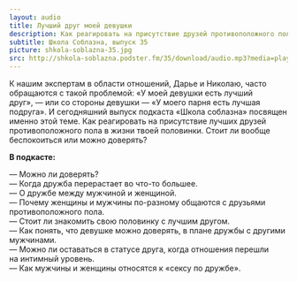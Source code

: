 ```yaml
---
layout: audio
title: Лучший друг моей девушки
description: Как реагировать на присутствие друзей противоположного пола в жизни твоей половинки. Можно ли доверять?
subtitle: Школа Соблазна, выпуск 35
picture: shkola-soblazna-35.jpg
src: http://shkola-soblazna.podster.fm/35/download/audio.mp3?media=player
---
```


К нашим экспертам в области отношений, Дарье и Николаю, часто обращаются с такой проблемой: «У моей девушки есть лучший друг», — или со стороны девушки — «У моего парня есть лучшая подруга». И сегодняшний выпуск подкаста «Школа соблазна» посвящен именно этой теме. Как реагировать на присутствие лучших друзей противоположного пола в жизни твоей половинки. Стоит ли вообще беспокоиться или можно доверять?   

**В подкасте:**

— Можно ли доверять?  
— Когда дружба перерастает во что-то большее.  
— О дружбе между мужчиной и женщиной.  
— Почему женщины и мужчины по-разному общаются с друзьями противоположного пола.  
— Стоит ли знакомить свою половинку с лучшим другом.  
— Как понять, что девушке можно доверять, в плане дружбы с другими мужчинами.  
— Можно ли оставаться в статусе друга, когда отношения перешли на интимный уровень.  
— Как мужчины и женщины относятся к «сексу по дружбе».  
